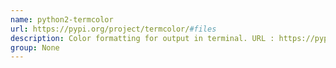 ```yaml
---
name: python2-termcolor
url: https://pypi.org/project/termcolor/#files
description: Color formatting for output in terminal. URL : https://pypi.org/project/termcolor/#files Groups : None
group: None
---
```

